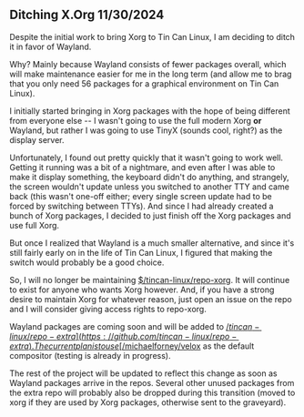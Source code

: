 Ditching X.Org                                                        11/30/2024
--------------------------------------------------------------------------------


Despite the initial work to bring Xorg to Tin Can Linux, I am deciding to ditch
it in favor of Wayland.


Why? Mainly because Wayland consists of fewer packages overall, which will make
maintenance easier for me in the long term (and allow me to brag that you only
need 56 packages for a graphical environment on Tin Can Linux).


I initially started bringing in Xorg packages with the hope of being different
from everyone else -- I wasn't going to use the full modern Xorg __or__ Wayland,
but rather I was going to use TinyX (sounds cool, right?) as the display server.


Unfortunately, I found out pretty quickly that it wasn't going to work well.
Getting it running was a bit of a nightmare, and even after I was able to make
it display something, the keyboard didn't do anything, and strangely, the screen
wouldn't update unless you switched to another TTY and came back (this wasn't
one-off either; every single screen update had to be forced by switching between
TTYs). And since I had already created a bunch of Xorg packages, I decided to
just finish off the Xorg packages and use full Xorg.


But once I realized that Wayland is a much smaller alternative, and since it's
still fairly early on in the life of Tin Can Linux, I figured that making the
switch would probably be a good choice.


So, I will no longer be maintaining [$/tincan-linux/repo-xorg](https://github.com/tincan-linux/repo-xorg). It will continue
to exist for anyone who wants Xorg however. And, if you have a strong desire to
maintain Xorg for whatever reason, just open an issue on the repo and I will
consider giving access rights to repo-xorg.


Wayland packages are coming soon and will be added to [$/tincan-linux/repo-extra](https://github.com/tincan-linux/repo-extra).
The current plan is to use [$/michaelforney/velox](https://github.com/michaelforney/velox) as the default compositor
(testing is already in progress).


The rest of the project will be updated to reflect this change as soon as
Wayland packages arrive in the repos. Several other unused packages from the
extra repo will probably also be dropped during this transition (moved to xorg
if they are used by Xorg packages, otherwise sent to the graveyard).
